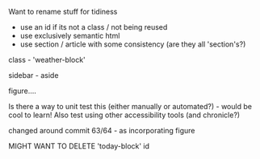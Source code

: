 Want to rename stuff for tidiness

- use an id if its not a class / not being reused
- use exclusively semantic html
- use section / article with some consistency (are they all 'section's?)

class - 'weather-block' 

sidebar - aside

figure....

Is there a way to unit test this (either manually or automated?) - would be cool to learn! Also test using other accessibility tools (and chronicle?)

changed around commit 63/64 - as incorporating figure

MIGHT WANT TO DELETE 'today-block' id